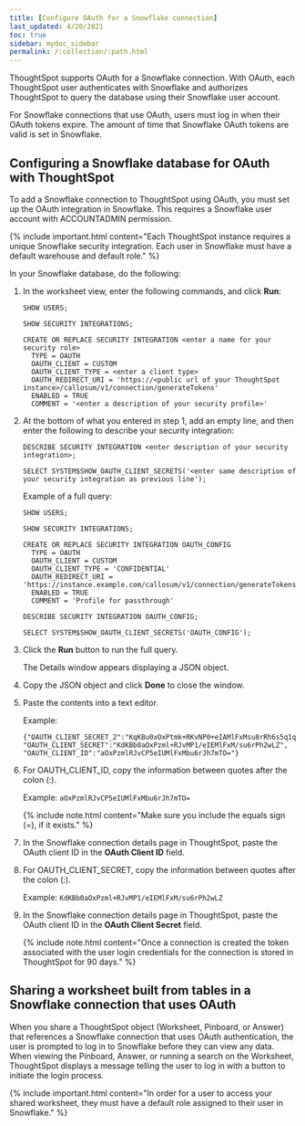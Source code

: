 ```yaml
---
title: [Configure OAuth for a Snowflake connection]
last_updated: 4/20/2021
toc: true
sidebar: mydoc_sidebar
permalink: /:collection/:path.html
---
```

ThoughtSpot supports OAuth for a Snowflake connection. With OAuth, each ThoughtSpot user authenticates with Snowflake and authorizes ThoughtSpot to query the database using their Snowflake user account.

For Snowflake connections that use OAuth, users must log in when their OAuth tokens expire. The amount of time that Snowflake OAuth tokens are valid is set in Snowflake.

## Configuring a Snowflake database for OAuth with ThoughtSpot

To add a Snowflake connection to ThoughtSpot using OAuth, you must set up the OAuth integration in Snowflake. This requires a Snowflake user account with ACCOUNTADMIN permission.

{% include important.html content="Each ThoughtSpot instance requires a unique Snowflake security integration. Each user in Snowflake must have a default warehouse and default role." %}

In your Snowflake database, do the following:

1. In the worksheet view, enter the following commands, and click **Run**:
   ```
   SHOW USERS;

   SHOW SECURITY INTEGRATIONS;

   CREATE OR REPLACE SECURITY INTEGRATION <enter a name for your security role>
     TYPE = OAUTH
     OAUTH_CLIENT = CUSTOM
     OAUTH_CLIENT_TYPE = <enter a client type>
     OAUTH_REDIRECT_URI = 'https://<public url of your ThoughtSpot instance>/callosum/v1/connection/generateTokens'
     ENABLED = TRUE
     COMMENT = '<enter a description of your security profile>'
    ```

2. At the bottom of what you entered in step 1, add an empty line, and then enter the following to describe your security integration:
   ```
   DESCRIBE SECURITY INTEGRATION <enter description of your security integration>;

   SELECT SYSTEM$SHOW_OAUTH_CLIENT_SECRETS('<enter same description of your security integration as previous line');
   ```

   Example of a full query:

   ```
   SHOW USERS;

   SHOW SECURITY INTEGRATIONS;

   CREATE OR REPLACE SECURITY INTEGRATION OAUTH_CONFIG
     TYPE = OAUTH
     OAUTH_CLIENT = CUSTOM
     OAUTH_CLIENT_TYPE = 'CONFIDENTIAL'
     OAUTH_REDIRECT_URI = 'https://instance.example.com/callosum/v1/connection/generateTokens'
     ENABLED = TRUE
     COMMENT = 'Profile for passthrough'

   DESCRIBE SECURITY INTEGRATION OAUTH_CONFIG;

   SELECT SYSTEM$SHOW_OAUTH_CLIENT_SECRETS('OAUTH_CONFIG');   
   ```

3. Click the **Run** button to run the full query.

   The Details window appears displaying a JSON object.

4. Copy the JSON object and click **Done** to close the window.

5. Paste the contents into a text editor.

   Example:

   ```
   {"OAUTH_CLIENT_SECRET_2":"KqKBu0xOxPtmk+RKvNP0+eIAMlFxMsu8rRh6s5q1qLY",
   "OAUTH_CLIENT_SECRET":"KdKBb0aOxPzml+RJvMP1/eIEMlFxM/su6rPh2wLZ",
   "OAUTH_CLIENT_ID":"aOxPzmlRJvCP5eIUMlFxMbu6rJh7mTO="}
   ```
6. For OAUTH_CLIENT_ID, copy the information between quotes after the colon (:).

   Example: `aOxPzmlRJvCP5eIUMlFxMbu6rJh7mTO=`

   {% include note.html content="Make sure you include the equals sign (=), if it exists." %}

7. In the Snowflake connection details page in ThoughtSpot, paste the OAuth client ID in the **OAuth Client ID** field.

8. For OAUTH_CLIENT_SECRET, copy the information between quotes after the colon (:).

   Example: `KdKBb0aOxPzml+RJvMP1/eIEMlFxM/su6rPh2wLZ`

9. In the Snowflake connection details page in ThoughtSpot, paste the OAuth client ID in the **OAuth Client Secret** field.

   {% include note.html content="Once a connection is created the token associated with the user login credentials for the connection is stored in ThoughtSpot for 90 days." %}

## Sharing a worksheet built from tables in a Snowflake connection that uses OAuth

When you share a ThoughtSpot object (Worksheet, Pinboard, or Answer) that references a Snowflake connection that uses OAuth authentication, the user is prompted to log in to Snowflake before they can view any data. When viewing the Pinboard, Answer, or running a search on the Worksheet, ThoughtSpot displays a message telling the user to log in with a button to initiate the login process.

{% include important.html content="In order for a user to access your shared worksheet, they must have a default role assigned to their user in Snowflake." %}
